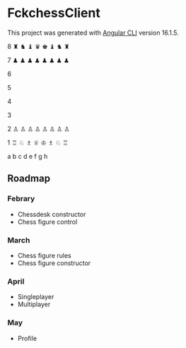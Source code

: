 # FckchessClient

This project was generated with [Angular CLI](https://github.com/angular/angular-cli) version 16.1.5.

8	♜	♞	♝	♛	♚	♝	♞	♜

7	♟	♟	♟	♟	♟	♟	♟	♟

6	

5	

4	

3	

2	♙	♙	♙	♙	♙	♙	♙	♙

1	♖	♘	♗	♕	♔	♗	♘	♖

  a	b	c	d	e	f	g	h


## Roadmap
### Febrary
- Chessdesk constructor
- Chess figure control

### March
- Chess figure rules
- Chess figure constructor

### April
- Singleplayer
- Multiplayer

### May
- Profile
